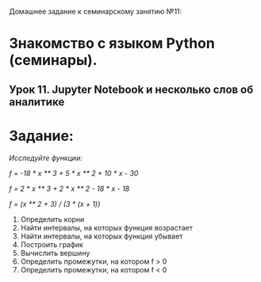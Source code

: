 
Домашнее задание к семинарскому занятию №11:
# Знакомство с языком Python (семинары).
## Урок 11. Jupyter Notebook и несколько слов об аналитике

# Задание:

_Исследуйте функции:_

_f = -18 * x ** 3 + 5 * x ** 2 + 10 * x - 30_

_f = 2 * x ** 3 + 2 * x ** 2 - 18 * x - 18_

_f = (x ** 2 + 3) / (3 * (x + 1))_

1. Определить корни
2. Найти интервалы, на которых функция возрастает
3. Найти интервалы, на которых функция убывает
4. Построить график
5. Вычислить вершину
6. Определить промежутки, на котором f > 0
7. Определить промежутки, на котором f < 0


